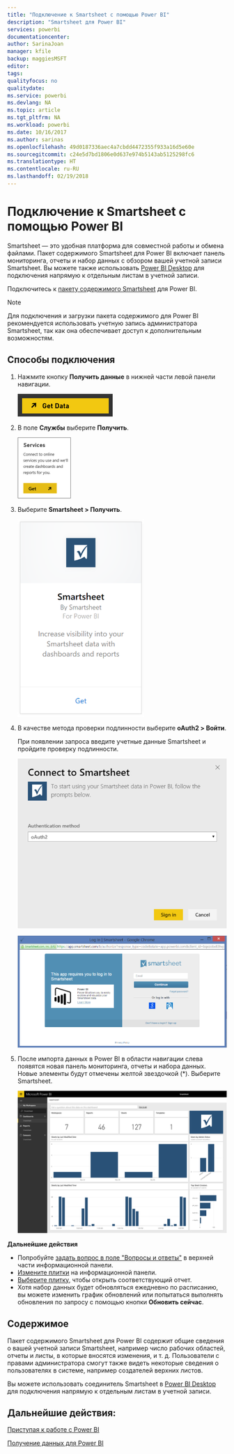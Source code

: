 ```yaml
---
title: "Подключение к Smartsheet с помощью Power BI"
description: "Smartsheet для Power BI"
services: powerbi
documentationcenter: 
author: SarinaJoan
manager: kfile
backup: maggiesMSFT
editor: 
tags: 
qualityfocus: no
qualitydate: 
ms.service: powerbi
ms.devlang: NA
ms.topic: article
ms.tgt_pltfrm: NA
ms.workload: powerbi
ms.date: 10/16/2017
ms.author: sarinas
ms.openlocfilehash: 49d0187336aec4a7cbdd4472355f933a16d5e60e
ms.sourcegitcommit: c24e5d7bd1806e0d637e974b5143ab5125298fc6
ms.translationtype: HT
ms.contentlocale: ru-RU
ms.lasthandoff: 02/19/2018
---
```

# <a name="connect-to-smartsheet-with-power-bi"></a>Подключение к Smartsheet с помощью Power BI
Smartsheet — это удобная платформа для совместной работы и обмена файлами. Пакет содержимого Smartsheet для Power BI включает панель мониторинга, отчеты и набор данных с обзором вашей учетной записи Smartsheet. Вы можете также использовать [Power BI Desktop](desktop-connect-to-data.md) для подключения напрямую к отдельным листам в учетной записи. 

Подключитесь к [пакету содержимого Smartsheet](https://app.powerbi.com/groups/me/getdata/services/smartsheet) для Power BI.

>[!NOTE]
>Для подключения и загрузки пакета содержимого для Power BI рекомендуется использовать учетную запись администратора Smartsheet, так как она обеспечивает доступ к дополнительным возможностям.

## <a name="how-to-connect"></a>Способы подключения
1. Нажмите кнопку **Получить данные** в нижней части левой панели навигации.
   
   ![](media/service-connect-to-smartsheet/pbi_getdata.png)
2. В поле **Службы** выберите **Получить**.
   
   ![](media/service-connect-to-smartsheet/pbi_getservices.png) 
3. Выберите **Smartsheet \> Получить**.
   
   ![](media/service-connect-to-smartsheet/smartsheet.png)
4. В качестве метода проверки подлинности выберите **oAuth2 \> Войти**.
   
   При появлении запроса введите учетные данные Smartsheet и пройдите проверку подлинности.
   
   ![](media/service-connect-to-smartsheet/creds.png)
   
   ![](media/service-connect-to-smartsheet/creds2.png)
5. После импорта данных в Power BI в области навигации слева появятся новая панель мониторинга, отчеты и набора данных. Новые элементы будут отмечены желтой звездочкой (\*). Выберите Smartsheet.
   
   ![](media/service-connect-to-smartsheet/dashboard.png)

**Дальнейшие действия**

* Попробуйте [задать вопрос в поле "Вопросы и ответы"](power-bi-q-and-a.md) в верхней части информационной панели.
* [Измените плитки](service-dashboard-edit-tile.md) на информационной панели.
* [Выберите плитку](service-dashboard-tiles.md), чтобы открыть соответствующий отчет.
* Хотя набор данных будет обновляться ежедневно по расписанию, вы можете изменить график обновлений или попытаться выполнять обновления по запросу с помощью кнопки **Обновить сейчас**.

## <a name="whats-included"></a>Содержимое
Пакет содержимого Smartsheet для Power BI содержит общие сведения о вашей учетной записи Smartsheet, например число рабочих областей, отчеты и листы, в которые вносятся изменения, и т. д. Пользователи с правами администратора смогут также видеть некоторые сведения о пользователях в системе, например создателей верхних листов.  

Вы можете использовать соединитель Smartsheet в [Power BI Desktop](desktop-connect-to-data.md) для подключения напрямую к отдельным листам в учетной записи.  

## <a name="next-steps"></a>Дальнейшие действия:

[Приступая к работе с Power BI](service-get-started.md)

[Получение данных для Power BI](service-get-data.md)